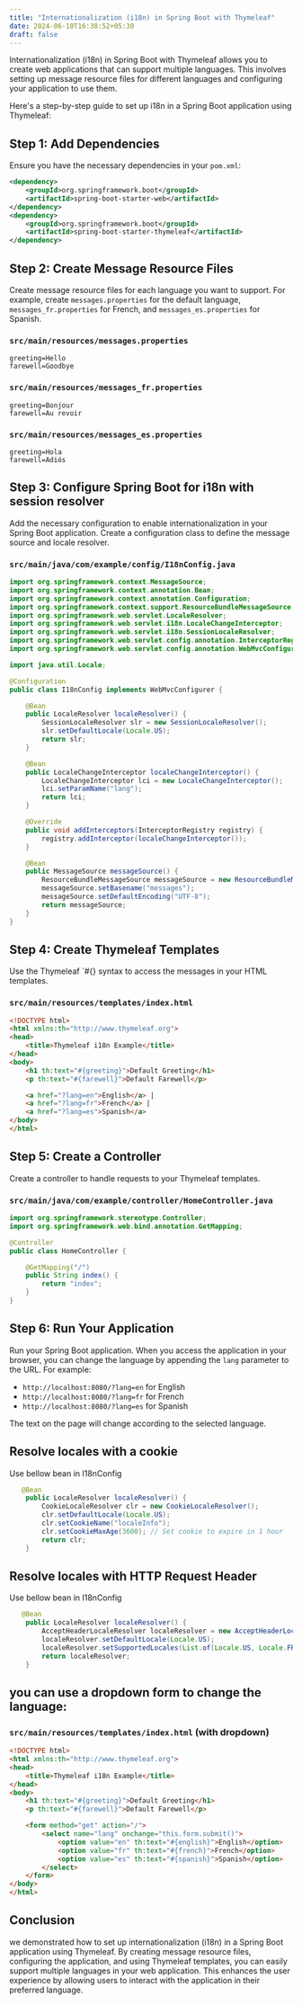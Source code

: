 ```yaml
---
title: "Internationalization (i18n) in Spring Boot with Thymeleaf"
date: 2024-06-10T16:38:52+05:30
draft: false
---
```

Internationalization (i18n) in Spring Boot with Thymeleaf allows you to create web applications that can support multiple languages. This involves setting up message resource files for different languages and configuring your application to use them.

Here's a step-by-step guide to set up i18n in a Spring Boot application using Thymeleaf:

## Step 1: Add Dependencies

Ensure you have the necessary dependencies in your `pom.xml`:

```xml
<dependency>
    <groupId>org.springframework.boot</groupId>
    <artifactId>spring-boot-starter-web</artifactId>
</dependency>
<dependency>
    <groupId>org.springframework.boot</groupId>
    <artifactId>spring-boot-starter-thymeleaf</artifactId>
</dependency>
```

## Step 2: Create Message Resource Files

Create message resource files for each language you want to support. For example, create `messages.properties` for the default language, `messages_fr.properties` for French, and `messages_es.properties` for Spanish.

### `src/main/resources/messages.properties`

```properties
greeting=Hello
farewell=Goodbye
```

### `src/main/resources/messages_fr.properties`

```properties
greeting=Bonjour
farewell=Au revoir
```

### `src/main/resources/messages_es.properties`

```properties
greeting=Hola
farewell=Adiós
```

## Step 3: Configure Spring Boot for i18n with session resolver

Add the necessary configuration to enable internationalization in your Spring Boot application. Create a configuration class to define the message source and locale resolver.

### `src/main/java/com/example/config/I18nConfig.java`

```java
import org.springframework.context.MessageSource;
import org.springframework.context.annotation.Bean;
import org.springframework.context.annotation.Configuration;
import org.springframework.context.support.ResourceBundleMessageSource;
import org.springframework.web.servlet.LocaleResolver;
import org.springframework.web.servlet.i18n.LocaleChangeInterceptor;
import org.springframework.web.servlet.i18n.SessionLocaleResolver;
import org.springframework.web.servlet.config.annotation.InterceptorRegistry;
import org.springframework.web.servlet.config.annotation.WebMvcConfigurer;

import java.util.Locale;

@Configuration
public class I18nConfig implements WebMvcConfigurer {

    @Bean
    public LocaleResolver localeResolver() {
        SessionLocaleResolver slr = new SessionLocaleResolver();
        slr.setDefaultLocale(Locale.US);
        return slr;
    }

    @Bean
    public LocaleChangeInterceptor localeChangeInterceptor() {
        LocaleChangeInterceptor lci = new LocaleChangeInterceptor();
        lci.setParamName("lang");
        return lci;
    }

    @Override
    public void addInterceptors(InterceptorRegistry registry) {
        registry.addInterceptor(localeChangeInterceptor());
    }

    @Bean
    public MessageSource messageSource() {
        ResourceBundleMessageSource messageSource = new ResourceBundleMessageSource();
        messageSource.setBasename("messages");
        messageSource.setDefaultEncoding("UTF-8");
        return messageSource;
    }
}
```

## Step 4: Create Thymeleaf Templates

Use the Thymeleaf `#{} syntax to access the messages in your HTML templates.

### `src/main/resources/templates/index.html`

```html
<!DOCTYPE html>
<html xmlns:th="http://www.thymeleaf.org">
<head>
    <title>Thymeleaf i18n Example</title>
</head>
<body>
    <h1 th:text="#{greeting}">Default Greeting</h1>
    <p th:text="#{farewell}">Default Farewell</p>

    <a href="?lang=en">English</a> |
    <a href="?lang=fr">French</a> |
    <a href="?lang=es">Spanish</a>
</body>
</html>
```

## Step 5: Create a Controller

Create a controller to handle requests to your Thymeleaf templates.

### `src/main/java/com/example/controller/HomeController.java`

```java
import org.springframework.stereotype.Controller;
import org.springframework.web.bind.annotation.GetMapping;

@Controller
public class HomeController {

    @GetMapping("/")
    public String index() {
        return "index";
    }
}
```

## Step 6: Run Your Application

Run your Spring Boot application. When you access the application in your browser, you can change the language by appending the `lang` parameter to the URL. For example:

- `http://localhost:8080/?lang=en` for English
- `http://localhost:8080/?lang=fr` for French
- `http://localhost:8080/?lang=es` for Spanish

The text on the page will change according to the selected language.

## Resolve locales with a cookie

Use bellow bean in I18nConfig

```java
   @Bean
    public LocaleResolver localeResolver() {
        CookieLocaleResolver clr = new CookieLocaleResolver();
        clr.setDefaultLocale(Locale.US);
        clr.setCookieName("localeInfo");
        clr.setCookieMaxAge(3600); // Set cookie to expire in 1 hour
        return clr;
    }
```

## Resolve locales with HTTP Request Header

Use bellow bean in I18nConfig

```java
   @Bean
    public LocaleResolver localeResolver() {
        AcceptHeaderLocaleResolver localeResolver = new AcceptHeaderLocaleResolver();
        localeResolver.setDefaultLocale(Locale.US);
        localeResolver.setSupportedLocales(List.of(Locale.US, Locale.FRANCE, new Locale("es", "ES")));
        return localeResolver;
    }
```

## you can use a dropdown form to change the language:

### `src/main/resources/templates/index.html` (with dropdown)

```html
<!DOCTYPE html>
<html xmlns:th="http://www.thymeleaf.org">
<head>
    <title>Thymeleaf i18n Example</title>
</head>
<body>
    <h1 th:text="#{greeting}">Default Greeting</h1>
    <p th:text="#{farewell}">Default Farewell</p>

    <form method="get" action="/">
        <select name="lang" onchange="this.form.submit()">
            <option value="en" th:text="#{english}">English</option>
            <option value="fr" th:text="#{french}">French</option>
            <option value="es" th:text="#{spanish}">Spanish</option>
        </select>
    </form>
</body>
</html>
```



## Conclusion

we demonstrated how to set up internationalization (i18n) in a Spring Boot application using Thymeleaf. By creating message resource files, configuring the application, and using Thymeleaf templates, you can easily support multiple languages in your web application. This enhances the user experience by allowing users to interact with the application in their preferred language.